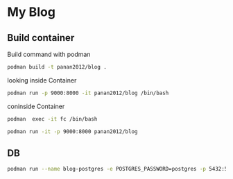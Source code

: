 # My Blog

## Build container

Build command with podman 

```bash
podman build -t panan2012/blog .
```

looking inside Container
```bash
podman run -p 9000:8000 -it panan2012/blog /bin/bash
```
coninside Container
```bash
podman  exec -it fc /bin/bash
```

```bash
podman run -it -p 9000:8000 panan2012/blog
```

## DB
```bash
podman run --name blog-postgres -e POSTGRES_PASSWORD=postgres -p 5432:5432 -d postgres:15 
```
